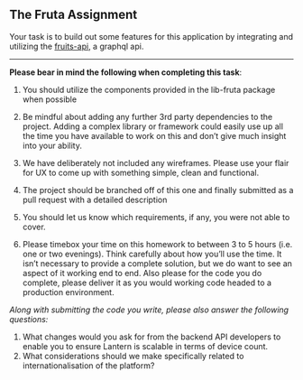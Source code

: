## The Fruta Assignment

Your task is to build out some features for this application by integrating and utilizing the [fruits-api](https://fruits-api.netlify.app/graphql), a graphql api.

---

**Please bear in mind the following when completing this task**:
1. You should utilize the components provided in the lib-fruta package when possible
  
2. Be mindful about adding any further 3rd party dependencies to the project. Adding a
    complex library or framework could easily use up all the time you have available to
    work on this and don’t give much insight into your ability.

3. We have deliberately not included any wireframes. Please use your flair for UX to
    come up with something simple, clean and functional.

4. The project should be branched off of this one and finally submitted as a pull request with a detailed description

5. You should let us know which requirements, if any, you were not able to cover.
  
6. Please timebox your time on this homework to between 3 to 5 hours (i.e. one or two
evenings). Think carefully about how you’ll use the time. It isn’t necessary to provide a complete solution, but we do want to see an aspect of it working end to end. Also please for the code you do complete, please deliver it as you would working code headed to a production environment.

*Along with submitting the code you write, please also answer the following questions:*

1. What changes would you ask for from the backend API developers to enable you to
ensure Lantern is scalable in terms of device count.
2. What considerations should we make specifically related to internationalisation of the
platform?
